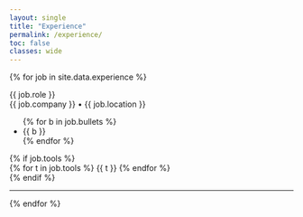 ```yaml
---
layout: single
title: "Experience"
permalink: /experience/
toc: false
classes: wide
---
```


{% for job in site.data.experience %}
<div class="exp-item" id="{{ job.slug | default: job.company | slugify }}">
  <div class="exp-role">{{ job.role }}</div>
  <div class="exp-meta">{{ job.company }} • {{ job.location }} </div>
  <ul class="compact-list">
    {% for b in job.bullets %}
    <li>{{ b }}</li>
    {% endfor %}
  </ul>
  {% if job.tools %}
  <div class="badges">
    {% for t in job.tools %}
    <span>{{ t }}</span>
    {% endfor %}
  </div>
  {% endif %}
</div>
<hr/>
{% endfor %}

